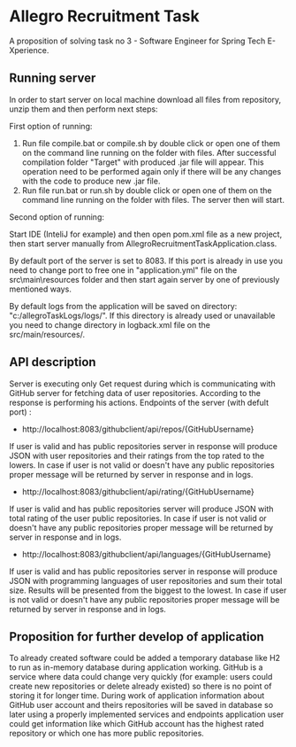 # Allegro Recruitment Task
A proposition of solving task no 3 - Software Engineer for Spring Tech 
E-Xperience.

## Running  server
In order to start server on local machine download all files from repository, unzip them and then perform next steps:

First option of running:
1. Run file compile.bat or compile.sh by double click or open one of them on the command line running on the folder with files. After successful compilation folder "Target" with produced .jar file will appear.  This operation need to be performed again only if there will be any changes with the code to produce new .jar file. 
2. Run file run.bat or run.sh by double click or open one of them on the command line running on the folder with files. The server then will start.

Second option of running:

Start IDE (InteliJ for example) and then open pom.xml file as a new project, then start server manually from AllegroRecruitmentTaskApplication.class.

By default port of the server is set to 8083. If this port is already in use you need to change port to free one in "application.yml" file on the src\main\resources folder and then start again server by one of previously mentioned ways. 

By default logs from the application will be saved on directory: "c:/allegroTaskLogs/logs/". If this directory is already used or unavailable you need to change directory in logback.xml file on the src/main/resources/.  

## API description
Server is executing only Get request during which is communicating with GitHub server for fetching data of user repositories. According to the response is performing his actions. Endpoints of the server (with defult port) : 

- http://localhost:8083/githubclient/api/repos/{GitHubUsername}

If user is valid and has public repositories server in response will produce JSON with user repositories and their ratings from the top rated to the lowers. In case if user is not valid or doesn't have any public repositories proper message will be returned by server in response and in logs.

- http://localhost:8083/githubclient/api/rating/{GitHubUsername}

If user is valid and has public repositories server will produce JSON with total rating of the user public repositories. In case if user is not valid or doesn't have any public repositories proper message will be returned by server in response and in logs.

- http://localhost:8083/githubclient/api/languages/{GitHubUsername}

If user is valid and has public repositories server in response will produce JSON with programming languages of user repositories and sum their total size. Results will be presented from the biggest to the lowest. In case if user is not valid or doesn't have any public repositories proper message will be returned by server in response and in logs.

## Proposition for further develop of application

To already created software could be added a temporary database like H2 to run as in-memory database during application working. GitHub is a service where data could change very quickly (for example: users could create new repositories or delete already existed) so there is no point of storing it for longer time. During work of application information about 
GitHub user account and theirs repositories will be saved in database so later using a properly implemented services and endpoints application user could get information like which GitHub account has the highest rated repository or which one has more public repositories.     
